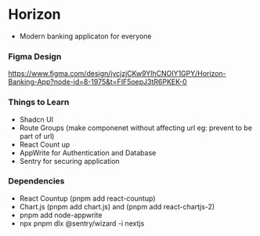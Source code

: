 # Horizon

- Modern banking applicaton for everyone

### Figma Design

https://www.figma.com/design/jvcjzjCKw9YlhCNOIY1GPY/Horizon-Banking-App?node-id=8-1975&t=FIF5oepJ3tR6PKEK-0

### Things to Learn

- Shadcn UI
- Route Groups (make componenet without affecting url eg: prevent to be part of url)
- React Count up
- AppWrite for Authentication and Database
- Sentry for securing application

### Dependencies

- React Countup (pnpm add react-countup)
- Chart.js (pnpm add chart.js) and (pnpm add react-chartjs-2)
- pnpm add node-appwrite
- npx pnpm dlx @sentry/wizard -i nextjs

